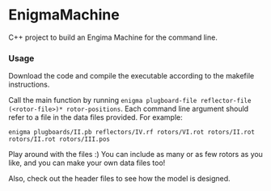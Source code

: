 # EnigmaMachine

C++ project to build an Engima Machine for the command line.

### Usage

Download the code and compile the executable according to the makefile instructions. 

Call the main function by running `enigma plugboard-file reflector-file (<rotor-file>)* rotor-positions`. Each command line argument should refer to a file in the data files provided. For example:

```
enigma plugboards/II.pb reflectors/IV.rf rotors/VI.rot rotors/II.rot rotors/II.rot rotors/III.pos
```

Play around with the files :) You can include as many or as few rotors as you like, and you can make your own data files too!

Also, check out the header files to see how the model is designed.
